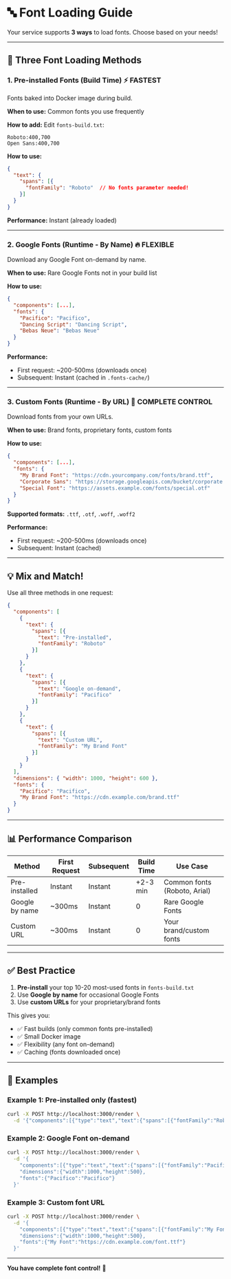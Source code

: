 # 🔤 Font Loading Guide

Your service supports **3 ways** to load fonts. Choose based on your needs!

---

## 🎯 **Three Font Loading Methods**

### **1. Pre-installed Fonts** (Build Time) ⚡ FASTEST

Fonts baked into Docker image during build.

**When to use:** Common fonts you use frequently

**How to add:**
Edit `fonts-build.txt`:
```
Roboto:400,700
Open Sans:400,700
```

**How to use:**
```json
{
  "text": {
    "spans": [{
      "fontFamily": "Roboto"  // No fonts parameter needed!
    }]
  }
}
```

**Performance:** Instant (already loaded)

---

### **2. Google Fonts** (Runtime - By Name) 🔥 FLEXIBLE

Download any Google Font on-demand by name.

**When to use:** Rare Google Fonts not in your build list

**How to use:**
```json
{
  "components": [...],
  "fonts": {
    "Pacifico": "Pacifico",
    "Dancing Script": "Dancing Script",
    "Bebas Neue": "Bebas Neue"
  }
}
```

**Performance:**
- First request: ~200-500ms (downloads once)
- Subsequent: Instant (cached in `.fonts-cache/`)

---

### **3. Custom Fonts** (Runtime - By URL) 🎨 COMPLETE CONTROL

Download fonts from your own URLs.

**When to use:** Brand fonts, proprietary fonts, custom fonts

**How to use:**
```json
{
  "components": [...],
  "fonts": {
    "My Brand Font": "https://cdn.yourcompany.com/fonts/brand.ttf",
    "Corporate Sans": "https://storage.googleapis.com/bucket/corporate.woff2",
    "Special Font": "https://assets.example.com/fonts/special.otf"
  }
}
```

**Supported formats:** `.ttf`, `.otf`, `.woff`, `.woff2`

**Performance:**
- First request: ~200-500ms (downloads once)
- Subsequent: Instant (cached)

---

## 💡 **Mix and Match!**

Use all three methods in one request:

```json
{
  "components": [
    {
      "text": {
        "spans": [{
          "text": "Pre-installed",
          "fontFamily": "Roboto"
        }]
      }
    },
    {
      "text": {
        "spans": [{
          "text": "Google on-demand",
          "fontFamily": "Pacifico"
        }]
      }
    },
    {
      "text": {
        "spans": [{
          "text": "Custom URL",
          "fontFamily": "My Brand Font"
        }]
      }
    }
  ],
  "dimensions": { "width": 1000, "height": 600 },
  "fonts": {
    "Pacifico": "Pacifico",
    "My Brand Font": "https://cdn.example.com/brand.ttf"
  }
}
```

---

## 📊 **Performance Comparison**

| Method | First Request | Subsequent | Build Time | Use Case |
|--------|--------------|------------|------------|----------|
| Pre-installed | Instant | Instant | +2-3 min | Common fonts (Roboto, Arial) |
| Google by name | ~300ms | Instant | 0 | Rare Google Fonts |
| Custom URL | ~300ms | Instant | 0 | Your brand/custom fonts |

---

## ✅ **Best Practice**

1. **Pre-install** your top 10-20 most-used fonts in `fonts-build.txt`
2. Use **Google by name** for occasional Google Fonts
3. Use **custom URLs** for your proprietary/brand fonts

This gives you:
- ✅ Fast builds (only common fonts pre-installed)
- ✅ Small Docker image
- ✅ Flexibility (any font on-demand)
- ✅ Caching (fonts downloaded once)

---

## 🚀 **Examples**

### Example 1: Pre-installed only (fastest)
```bash
curl -X POST http://localhost:3000/render \
  -d '{"components":[{"type":"text","text":{"spans":[{"fontFamily":"Roboto"}]}}],"dimensions":{"width":1000,"height":500}}'
```

### Example 2: Google Font on-demand
```bash
curl -X POST http://localhost:3000/render \
  -d '{
    "components":[{"type":"text","text":{"spans":[{"fontFamily":"Pacifico","text":"Hello"}]}}],
    "dimensions":{"width":1000,"height":500},
    "fonts":{"Pacifico":"Pacifico"}
  }'
```

### Example 3: Custom font URL
```bash
curl -X POST http://localhost:3000/render \
  -d '{
    "components":[{"type":"text","text":{"spans":[{"fontFamily":"My Font","text":"Hello"}]}}],
    "dimensions":{"width":1000,"height":500},
    "fonts":{"My Font":"https://cdn.example.com/font.ttf"}
  }'
```

---

**You have complete font control!** 🎉

